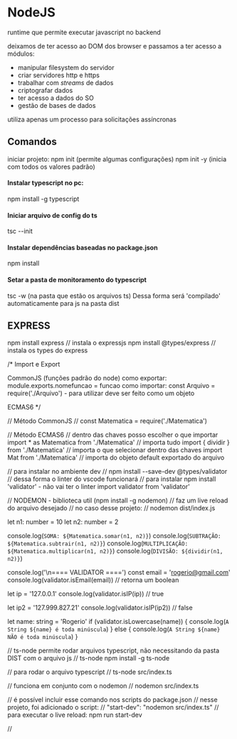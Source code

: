 # NodeJS

runtime que permite executar javascript no backend

deixamos de ter acesso ao DOM dos browser e passamos a ter acesso a módulos:
- manipular filesystem do servidor
- criar servidores http e https
- trabalhar com *streams* de dados
- criptografar dados
- ter acesso a dados do SO
- gestão de bases de dados

utiliza apenas um processo para solicitações assíncronas

## Comandos

iniciar projeto:
npm init (permite algumas configurações)
npm init -y (inicia com todos os valores padrão)

#### Instalar typescript no pc:
npm install -g typescript

#### Iniciar arquivo de config do ts
tsc --init

#### Instalar dependências baseadas no package.json
npm install

#### Setar a pasta de monitoramento do typescript
tsc -w (na pasta que estão os arquivos ts)
Dessa forma será 'compilado' automaticamente para js na pasta dist

## EXPRESS
npm install express // instala o expressjs
npm install @types/express // instala os types do express



/*
Import e Export

CommonJS (funções padrão do node)
como exportar: module.exports.nomefuncao = funcao
como importar: const Arquivo = require('./Arquivo') - para utilizar deve ser feito como um objeto

ECMAS6
*/

// Método CommonJS
// const Matematica = require('./Matematica')

// Método ECMAS6
// dentro das chaves posso escolher o que importar
import * as Matematica from './Matematica' // importa tudo
import { dividir } from './Matematica' // importa o que selecionar dentro das chaves
import Mat from './Matematica' // importa do objeto default exportado do arquivo

// para instalar no ambiente dev
// npm install --save-dev @types/validator 
// dessa forma o linter do vscode funcionará
// para instalar npm install 'validator' - não vai ter o linter
import validator from 'validator'

// NODEMON - biblioteca util (npm install -g nodemon)
// faz um live reload do arquivo desejado 
// no caso desse projeto:
// nodemon dist/index.js

let n1: number = 10
let n2: number = 2

console.log(`SOMA: ${Matematica.somar(n1, n2)}`)
console.log(`SUBTRAÇÃO: ${Matematica.subtrair(n1, n2)}`)
console.log(`MULTIPLICAÇÃO: ${Matematica.multiplicar(n1, n2)}`)
console.log(`DIVISÃO: ${dividir(n1, n2)}`)

console.log('\n==== VALIDATOR ====')
const email = 'rogerio@gmail.com'
console.log(validator.isEmail(email)) // retorna um boolean

let ip = '127.0.0.1'
console.log(validator.isIP(ip)) // true

let ip2 = '127.999.827.21'
console.log(validator.isIP(ip2)) // false

let name: string = 'Rogerio'
if (validator.isLowercase(name)) {
    console.log(`A String ${name} é toda minúscula`)
} else {
    console.log(`A String ${name} NÃO é toda minúscula`)
}

// ts-node permite rodar arquivos typescript, não necessitando da pasta DIST com o arquivo js
// ts-node npm install -g ts-node

// para rodar o arquivo typescript
// ts-node src/index.ts

// funciona em conjunto com o nodemon
// nodemon src/index.ts

// é possível incluir esse comando nos scripts do package.json
// nesse projeto, foi adicionado o script:
// "start-dev": "nodemon src/index.ts"
// para executar o live reload: npm run start-dev

//

